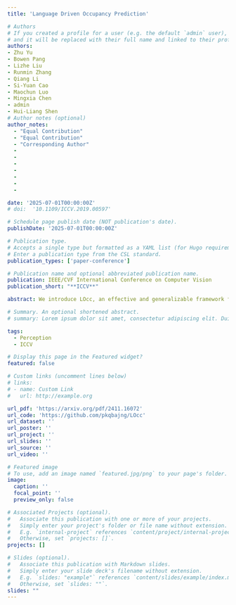 ```yaml
---
title: 'Language Driven Occupancy Prediction'

# Authors
# If you created a profile for a user (e.g. the default `admin` user), write the username (folder name) here
# and it will be replaced with their full name and linked to their profile.
authors:
- Zhu Yu
- Bowen Pang
- Lizhe Liu
- Runmin Zhang
- Qiang Li
- Si-Yuan Cao
- Maochun Luo
- Mingxia Chen
- admin
- Hui-Liang Shen
# Author notes (optional)
author_notes:
  - "Equal Contribution"
  - "Equal Contribution"
  - "Corresponding Author"
  - 
  - 
  - 
  - 
  - 
  - 
  - 

date: '2025-07-01T00:00:00Z'
# doi:  '10.1109/ICCV.2019.00597'

# Schedule page publish date (NOT publication's date).
publishDate: '2025-07-01T00:00:00Z'

# Publication type.
# Accepts a single type but formatted as a YAML list (for Hugo requirements).
# Enter a publication type from the CSL standard.
publication_types: ['paper-conference']

# Publication name and optional abbreviated publication name.
publication: IEEE/CVF International Conference on Computer Vision
publication_short: "**ICCV**"

abstract: We introduce LOcc, an effective and generalizable framework for open-vocabulary occupancy (OVO) prediction. Previous approaches typically supervise the networks through coarse voxel-to-text correspondences via image features as intermediates or noisy and sparse correspondences from voxel-based model-view projections. To alleviate the inaccurate supervision, we propose a semantic transitive labeling pipeline to generate dense and finegrained 3D language occupancy ground truth. Our pipeline presents a feasible way to dig into the valuable semantic information of images, transferring text labels from images to LiDAR point clouds and ultimately to voxels, to establish precise voxel-to-text correspondences. By replacing the original prediction head of supervised occupancy models with a geometry head for binary occupancy states and a language head for language features, LOcc effectively uses the generated language ground truth to guide the learning of 3D language volume. Through extensive experiments, we demonstrate that our transitive semantic labeling pipeline can produce more accurate pseudo-labeled ground truth, diminishing labor-intensive human annotations. Additionally, we validate LOcc across various architectures, where all models consistently outperform state-of-the-art zero-shot occupancy prediction approaches on the Occ3DnuScenes dataset. 

# Summary. An optional shortened abstract.
# summary: Lorem ipsum dolor sit amet, consectetur adipiscing elit. Duis posuere tellus ac convallis placerat. Proin tincidunt magna sed ex sollicitudin condimentum.

tags:
  - Perception
  - ICCV

# Display this page in the Featured widget?
featured: false

# Custom links (uncomment lines below)
# links:
# - name: Custom Link
#   url: http://example.org

url_pdf: 'https://arxiv.org/pdf/2411.16072'
url_code: 'https://github.com/pkqbajng/LOcc'
url_dataset: ''
url_poster: ''
url_project: ''
url_slides: ''
url_source: ''
url_video: ''

# Featured image
# To use, add an image named `featured.jpg/png` to your page's folder.
image:
  caption: ''
  focal_point: ''
  preview_only: false

# Associated Projects (optional).
#   Associate this publication with one or more of your projects.
#   Simply enter your project's folder or file name without extension.
#   E.g. `internal-project` references `content/project/internal-project/index.md`.
#   Otherwise, set `projects: []`.
projects: []

# Slides (optional).
#   Associate this publication with Markdown slides.
#   Simply enter your slide deck's filename without extension.
#   E.g. `slides: "example"` references `content/slides/example/index.md`.
#   Otherwise, set `slides: ""`.
slides: ""
---
```

